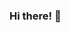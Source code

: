 ### Hi there! 👋

<!--
**zouazo/zouazo** is a ✨ _special_ ✨ repository because its `README.md` (this file) appears on your GitHub profile.

- 🔭 I'm Yasser Tahiri, Also known as Yezz123, a Software Engineer, Comedian 🤡 by day, OSS 🛠 by night.
- 🔭 I’m currently working on ...
- 🌱 Python / JavaScript / C++ .

- 💬 Ask me about ...
- 📫 How to reach me: ...
- 😄 Pronouns: ...
- ⚡ Fun fact: ...
-->
